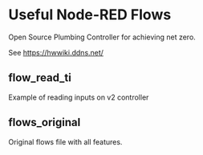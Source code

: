 # Useful Node-RED Flows
Open Source Plumbing Controller for achieving net zero.

See https://hwwiki.ddns.net/


## flow_read_ti

Example of reading inputs on v2 controller

## flows_original

Original flows file with all features.
